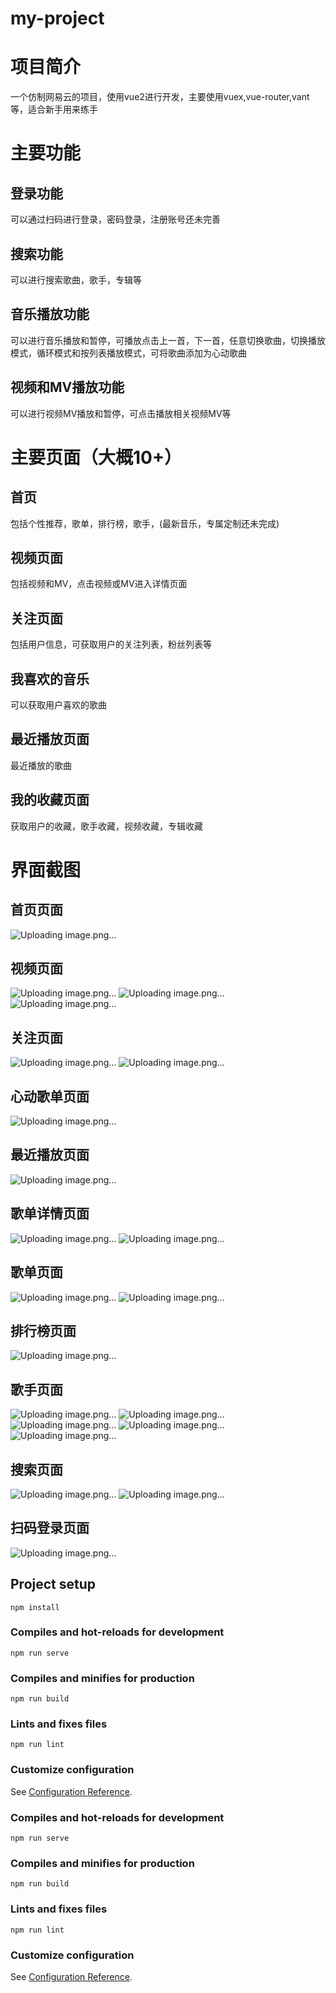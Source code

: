 # my-project
# 项目简介
一个仿制网易云的项目，使用vue2进行开发，主要使用vuex,vue-router,vant等，适合新手用来练手
# 主要功能
## 登录功能
可以通过扫码进行登录，密码登录，注册账号还未完善
## 搜索功能
可以进行搜索歌曲，歌手，专辑等
## 音乐播放功能
可以进行音乐播放和暂停，可播放点击上一首，下一首，任意切换歌曲，切换播放模式，循环模式和按列表播放模式，可将歌曲添加为心动歌曲
## 视频和MV播放功能
可以进行视频MV播放和暂停，可点击播放相关视频MV等
# 主要页面（大概10+）
## 首页
包括个性推荐，歌单，排行榜，歌手，(最新音乐，专属定制还未完成)
## 视频页面
包括视频和MV，点击视频或MV进入详情页面
## 关注页面
包括用户信息，可获取用户的关注列表，粉丝列表等
## 我喜欢的音乐
可以获取用户喜欢的歌曲
## 最近播放页面
最近播放的歌曲
## 我的收藏页面
获取用户的收藏，歌手收藏，视频收藏，专辑收藏
# 界面截图
## 首页页面
![Uploading image.png…](https://github.com/5120214373/wangyi/blob/master/1.png)
## 视频页面
![Uploading image.png…](https://github.com/5120214373/wangyi/blob/master/2.png)
![Uploading image.png…](https://github.com/5120214373/wangyi/blob/master/3.png)
![Uploading image.png…](https://github.com/5120214373/wangyi/blob/master/7.png)
## 关注页面
![Uploading image.png…](https://github.com/5120214373/wangyi/blob/master/4.png)
![Uploading image.png…](https://github.com/5120214373/wangyi/blob/master/18.png)
## 心动歌单页面
![Uploading image.png…](https://github.com/5120214373/wangyi/blob/master/5.png)
## 最近播放页面
![Uploading image.png…](https://github.com/5120214373/wangyi/blob/master/6.png)
## 歌单详情页面
![Uploading image.png…](https://github.com/5120214373/wangyi/blob/master/8.png)
![Uploading image.png…](https://github.com/5120214373/wangyi/blob/master/9.png)
## 歌单页面
![Uploading image.png…](https://github.com/5120214373/wangyi/blob/master/10.png)
![Uploading image.png…](https://github.com/5120214373/wangyi/blob/master/22.png)
## 排行榜页面
![Uploading image.png…](https://github.com/5120214373/wangyi/blob/master/11.png)
## 歌手页面
![Uploading image.png…](https://github.com/5120214373/wangyi/blob/master/12.png)
![Uploading image.png…](https://github.com/5120214373/wangyi/blob/master/13.png)
![Uploading image.png…](https://github.com/5120214373/wangyi/blob/master/14.png)
![Uploading image.png…](https://github.com/5120214373/wangyi/blob/master/15.png)
![Uploading image.png…](https://github.com/5120214373/wangyi/blob/master/16.png)
## 搜索页面
![Uploading image.png…](https://github.com/5120214373/wangyi/blob/master/17.png)
![Uploading image.png…](https://github.com/5120214373/wangyi/blob/master/21.png)
## 扫码登录页面
![Uploading image.png…](https://github.com/5120214373/wangyi/blob/master/20.png)
## Project setup
```
npm install
```

### Compiles and hot-reloads for development
```
npm run serve
```

### Compiles and minifies for production
```
npm run build
```

### Lints and fixes files
```
npm run lint
```

### Customize configuration
See [Configuration Reference](https://cli.vuejs.org/config/).

### Compiles and hot-reloads for development
```
npm run serve
```

### Compiles and minifies for production
```
npm run build
```

### Lints and fixes files
```
npm run lint
```

### Customize configuration
See [Configuration Reference](https://cli.vuejs.org/config/).
